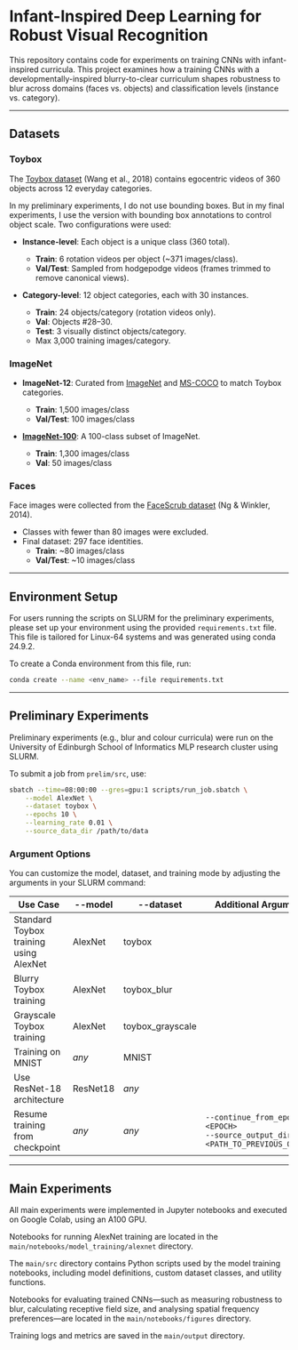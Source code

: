 # Infant-Inspired Deep Learning for Robust Visual Recognition

This repository contains code for experiments on training CNNs with infant-inspired curricula. This project examines how a training CNNs with a developmentally-inspired blurry-to-clear curriculum shapes robustness to blur across domains (faces vs. objects) and classification levels (instance vs. category).

---

## Datasets

### Toybox

The [Toybox dataset](https://aivaslab.github.io/toybox/) (Wang et al., 2018) contains egocentric videos of 360 objects across 12 everyday categories.

In my preliminary experiments, I do not use bounding boxes. But in my final experiments, I use the version with bounding box annotations to control object scale. Two configurations were used:

- **Instance-level**: Each object is a unique class (360 total).
  - **Train**: 6 rotation videos per object (~371 images/class).
  - **Val/Test**: Sampled from hodgepodge videos (frames trimmed to remove canonical views).

- **Category-level**: 12 object categories, each with 30 instances.
  - **Train**: 24 objects/category (rotation videos only).
  - **Val**: Objects #28–30.
  - **Test**: 3 visually distinct objects/category.
  - Max 3,000 training images/category.

### ImageNet

- **ImageNet-12**: Curated from [ImageNet](https://www.image-net.org/) and [MS-COCO](https://cocodataset.org/) to match Toybox categories.
  - **Train**: 1,500 images/class
  - **Val/Test**: 100 images/class

- **[ImageNet-100](https://www.kaggle.com/datasets/ambityga/imagenet100)**: A 100-class subset of ImageNet.
  - **Train**: 1,300 images/class
  - **Val**: 50 images/class

### Faces

Face images were collected from the [FaceScrub dataset](https://vintage.winklerbros.net/facescrub.html) (Ng & Winkler, 2014).

- Classes with fewer than 80 images were excluded.
- Final dataset: 297 face identities.
  - **Train**: ~80 images/class
  - **Val/Test**: ~10 images/class

---

## Environment Setup

For users running the scripts on SLURM for the preliminary experiments, please set up your environment using the provided `requirements.txt` file. This file is tailored for Linux-64 systems and was generated using conda 24.9.2.

To create a Conda environment from this file, run:

```bash
conda create --name <env_name> --file requirements.txt
```

---

## Preliminary Experiments

Preliminary experiments (e.g., blur and colour curricula) were run on the University of Edinburgh School of Informatics MLP research cluster using SLURM.

To submit a job from `prelim/src`, use:

```bash
sbatch --time=08:00:00 --gres=gpu:1 scripts/run_job.sbatch \
    --model AlexNet \
    --dataset toybox \
    --epochs 10 \
    --learning_rate 0.01 \
    --source_data_dir /path/to/data
```

### Argument Options
You can customize the model, dataset, and training mode by adjusting the arguments in your SLURM command:

| Use Case	| --model | --dataset	| Additional Arguments | 
| ----------| -----------------| --------------------- | ------------------- |
| Standard Toybox training using AlexNet	| AlexNet	| toybox	| 
| Blurry Toybox training	| AlexNet	| toybox_blur	| 
| Grayscale Toybox training	| AlexNet	| toybox_grayscale	| 
| Training on MNIST	| _any_	| MNIST	| 
| Use ResNet-18 architecture	| ResNet18	| _any_	|
| Resume training from checkpoint  | _any_  | _any_  | `--continue_from_epoch <EPOCH>`<br>`--source_output_dir <PATH_TO_PREVIOUS_OUTPUT>` |

---

## Main Experiments
All main experiments were implemented in Jupyter notebooks and executed on Google Colab, using an A100 GPU.

Notebooks for running AlexNet training are located in the `main/notebooks/model_training/alexnet` directory.

The `main/src` directory contains Python scripts used by the model training notebooks, including model definitions, custom dataset classes, and utility functions.

Notebooks for evaluating trained CNNs—such as measuring robustness to blur, calculating receptive field size, and analysing spatial frequency preferences—are located in the `main/notebooks/figures` directory.

Training logs and metrics are saved in the `main/output` directory.
